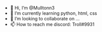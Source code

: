 - 👋 Hi, I’m @Mulltonn3
- 🌱 I’m currently learning python, html, css
- 💞️ I’m looking to collaborate on ...
- 📫 How to reach me discord: Troll#9931

<!---
Mulltonn3/Mulltonn3 is a ✨ special ✨ repository because its `README.md` (this file) appears on your GitHub profile.
You can click the Preview link to take a look at your changes.
--->

